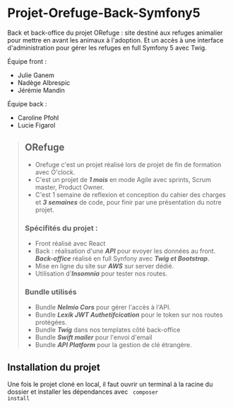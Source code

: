 # Projet-Orefuge-Back-Symfony5
Back et back-office du projet ORefuge : site destiné aux refuges animalier pour mettre en avant les animaux à l'adoption. Et un accès à une interface d'administration pour gérer les refuges en full Symfony 5 avec Twig. 

Équipe front : 
- Julie Ganem
- Nadège Albrespic
- Jérémie Mandin

Équipe back : 
- Caroline Pfohl
- Lucie Figarol 

> ## ORefuge
> - Orefuge c'est un projet réalisé lors de projet de fin de formation avec O'clock. 
> - C'est un projet de ***1 mois*** en mode Agile avec sprints, Scrum master, Product Owner. 
> - C'est 1 semaine de reflexion et conception du cahier des charges et ***3 semaines*** de code, pour finir par une présentation du notre projet. 
>
> ### Spécifités du projet :
> - Front réalisé avec React 
> - Back : réalisation d'une ***API*** pour evoyer les données au front. ***Back-office*** réalisé en full Synfony avec ***Twig et Bootstrap***.
> - Mise en ligne du site sur ***AWS*** sur server dédié.
> - Utilisation d'***Insomnia*** pour tester nos routes.
> 
> ### Bundle utilisés
> - Bundle ***Nelmio Cors*** pour gérer l'accès à l'API. 
> - Bundle ***Lexik JWT Authetifcication*** pour le token sur nos routes protégées.
> - Bundle ***Twig*** dans nos templates côté back-office
> - Bundle ***Swift mailer*** pour l'envoi d'email
> - Bundle ***API Platform*** pour la gestion de clé étrangère.


## Installation du projet 

Une fois le projet cloné en local, il faut ouvrir un terminal à la racine du dossier et  installer les dépendances avec <code> composer install</code>
